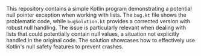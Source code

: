 This repository contains a simple Kotlin program demonstrating a potential null pointer exception when working with lists.  The `bug.kt` file shows the problematic code, while `bugSolution.kt` provides a corrected version with robust null handling.  The issue is particularly relevant when dealing with lists that could potentially contain null values, a situation not explicitly handled in the original code. The solution showcases how to effectively use Kotlin's null safety features to prevent crashes.